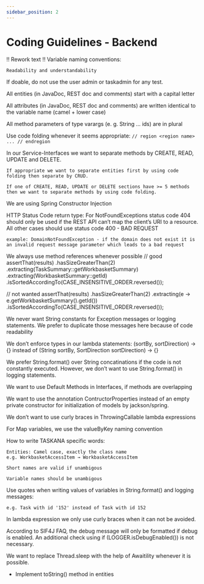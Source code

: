 ```yaml
---
sidebar_position: 2
---
```


# Coding Guidelines - Backend

!! Rework text !!
Variable naming conventions:

    Readability and understandability

If doable, do not use the user admin or taskadmin for any test.

All entities (in JavaDoc, REST doc and comments) start with a capital letter

All attributes (in JavaDoc, REST doc and comments) are written identical to  the variable name (camel + lower case)

All method parameters of type varargs (e. g. String … ids) are in plural

Use code folding whenever it seems appropriate: ```// region <region name> ... // endregion```

In our Service-Interfaces we want to separate methods by CREATE, READ, UPDATE and DELETE.

    If appropriate we want to separate entities first by using code folding then separate by CRUD.

    If one of CREATE, READ, UPDATE or DELETE sections have >= 5 methods then we want to separate methods by using code folding.

We are using Spring Constructor Injection

HTTP Status Code return type: For NotFoundExceptions status code 404 should only be used if the REST API can’t map the client’s URI to a resource. All other cases should use status code 400 - BAD REQUEST

    example: DomainNotFoundException - if the domain does not exist it is an invalid request message parameter which leads to a bad request

We always use method references whenever possible
// good
assertThat(results)
.hasSizeGreaterThan(2)
.extracting(TaskSummary::getWorkbasketSummary)
.extracting(WorkbasketSummary::getId)
.isSortedAccordingTo(CASE_INSENSITIVE_ORDER.reversed());

// not wanted
assertThat(results)
.hasSizeGreaterThan(2)
.extracting(e -> e.getWorkbasketSummary().getId())
.isSortedAccordingTo(CASE_INSENSITIVE_ORDER.reversed());

 

We never want String constants for Exception messages or logging statements. We prefer to duplicate those messages here because of code readability

We don’t enforce types in our lambda statements: (sortBy, sortDirection) -> {} instead of (String sortBy, SortDirection sortDirection) -> {}

We prefer String.format() over String concatinations if the code is not constantly executed. However, we don’t want to use String.format() in logging statements.

We want to use Default Methods in Interfaces, if methods are overlapping

We want to use the annotation ContructorProperties  instead of an empty private constructor for initialization of models by jackson/spring.

We don’t want to use curly braces in ThrowingCallable lambda expressions

For Map variables, we use the valueByKey naming convention

How to write TASKANA specific words:

    Entities: Camel case, exactly the class name
    e.g. WorkbasketAccessItem → WorkbasketAccessItem

    Short names are valid if unambigous

    Variable names should be unambigous

Use quotes when writing values of variables in String.format() and logging messages:

    e.g. Task with id '152' instead of Task with id 152

In lambda expression we only use curly braces when it can not be avoided.

According to SlF4J FAQ, the debug message will only be formatted if debug is enabled. An additional check using if (LOGGER.isDebugEnabled()) is not necessary.

We want to replace Thread.sleep with the help of Awaitility whenever it is possible.

- Implement toString() method in entities
